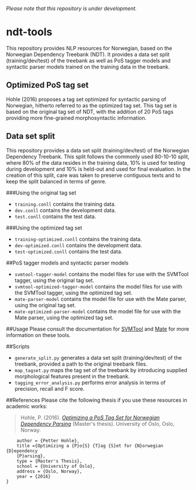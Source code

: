 *Please note that this repository is under development.*
# ndt-tools
This repository provides NLP resources for Norwegian, based on the Norwegian
Dependency Treebank (NDT). It provides a data set split (training/dev/test) of
the treebank as well as PoS tagger models and syntactic parser models trained
on the training data in the treebank. 

## Optimized PoS tag set
Hohle (2016) proposes a tag set optimized for syntactic parsing of Norwegian,
hitherto referred to as the optimized tag set. This tag set is based on the
original tag set of NDT, with the addition of 20 PoS tags providing more
fine-grained morphosyntactic information.

## Data set split
This repository provides a data set split (training/dev/test) of the Norwegian
Dependency Treebank. This split follows the commonly used 80-10-10 split, where
80% of the data resides in the training data, 10% is used for testing during
development and 10% is held-out and used for final evaluation. In the creation
of this split, care was taken to preserve contiguous texts and to keep the
split balanced in terms of genre.

###Using the original tag set
* `training.conll` contains the training data.
* `dev.conll` contains the development data.
* `test.conll` contains the test data.

###Using the optimized tag set
* `training-optimized.conll` contains the training data.
* `dev-optimized.conll` contains the development data.
* `test-optimized.conll` contains the test data.

##PoS tagger models and syntactic parser models
* `svmtool-tagger-model` contains the model files for use with the SVMTool
  tagger, using the original tag set.
* `svmtool-optimized-tagger-model` contains the model files for use with the
  SVMTool tagger, using the optimized tag set.  
* `mate-parser-model` contains the model file for use with the Mate parser,
  using the original tag set.
* `mate-optimized-parser-model` contains the model file for use with the Mate
  parser, using the optimized tag set.

##Usage
Please consult the documentation for
[SVMTool](http://www.cs.upc.edu/~nlp/SVMTool/SVMTool.v1.4.pdf) and
[Mate](https://storage.googleapis.com/google-code-archive-downloads/v2/code.google.com/mate-tools/shortmanual.pdf)
for more information on these tools.

##Scripts
* `generate_split.py` generates a data set split (training/dev/test) of the
    treebank, provided a path to the original treebank files.
* `map_tagset.py` maps the tag set of the treebank by introducing supplied
    morphological features present in the treebank.
* `tagging_error_analysis.py` performs error analysis in terms of precision,
    recall and F score.

##References
Please cite the following thesis if you use these resources in academic works:

>Hohle, P. (2016). *[Optimizing a PoS Tag Set for Norwegian Dependency
>Parsing](https://www.duo.uio.no/bitstream/handle/10852/51091/Hohle-master.pdf)* (Master's thesis). University of Oslo, Oslo, Norway.

```MastersThesis{Hoh:16,
    author = {Petter Hohle},
    title ={Optimizing a {P}o{S} {T}ag {S}et for {N}orwegian {D}ependency
    {P}arsing},
    type = {Master's Thesis},
    school = {University of Oslo},
    address = {Oslo, Norway},
    year = {2016}
}
```
